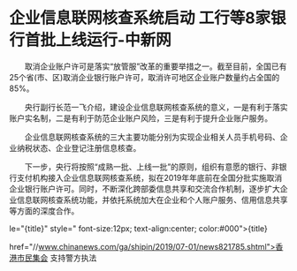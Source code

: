 # 企业信息联网核查系统启动 工行等8家银行首批上线运行-中新网

　　取消企业账户许可是落实“放管服”改革的重要举措之一。截至目前，全国已有25个省(市、区)取消企业银行账户许可，取消许可地区企业账户数量约占全国的85%。

　　央行副行长范一飞介绍，建设企业信息联网核查系统的意义，一是有利于落实账户实名制，二是有利于防范企业账户风险，三是有利于提升企业账户服务。

　　企业信息联网核查系统的三大主要功能分别为实现企业相关人员手机号码、企业纳税状态、企业登记注册信息核查。

　　下一步，央行将按照“成熟一批、上线一批”的原则，组织有意愿的银行、非银行支付机构接入企业信息联网核查系统，拟在2019年年底前在全国分批实施取消企业银行账户许可。同时，不断深化跨部委信息共享和交流合作机制，逐步扩大企业信息联网核查系统功能，并依托系统加大在企业和个人账户服务、信用信息共享等方面的深度合作。

le="{title}" style=" font-size:12px; text-align:center; color:#000">{title}

href="//www.chinanews.com/ga/shipin/2019/07-01/news821785.shtml">香港市民集会 支持警方执法
